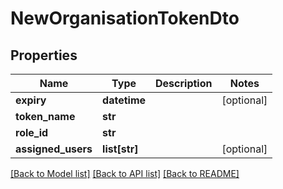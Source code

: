 # NewOrganisationTokenDto


## Properties
Name | Type | Description | Notes
------------ | ------------- | ------------- | -------------
**expiry** | **datetime** |  | [optional] 
**token_name** | **str** |  | 
**role_id** | **str** |  | 
**assigned_users** | **list[str]** |  | [optional] 

[[Back to Model list]](../README.md#documentation-for-models) [[Back to API list]](../README.md#documentation-for-api-endpoints) [[Back to README]](../README.md)


